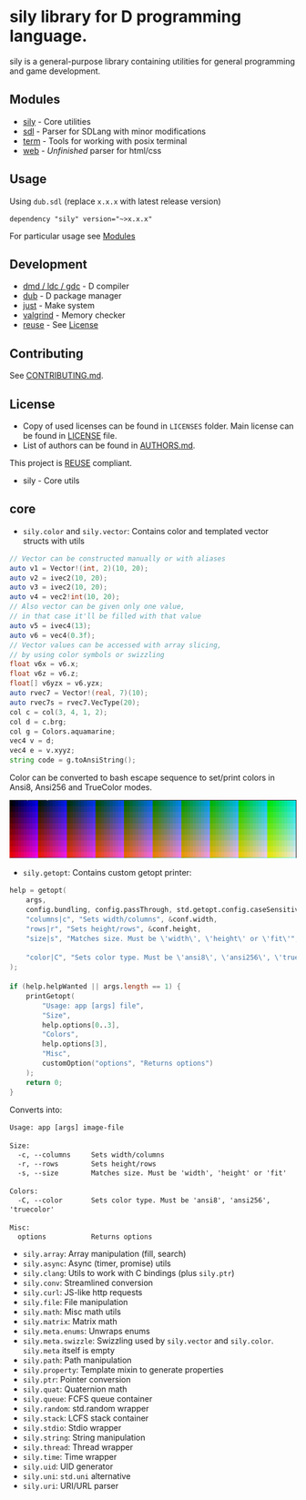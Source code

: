 # sily library for D programming language.

sily is a general-purpose library containing utilities for general programming and game development.

## Modules
- [sily](readme/wiki/core.md) - Core utilities
- [sdl](readme/wiki/sdl.md) - Parser for SDLang with minor modifications
- [term](readme/wiki/term.md) - Tools for working with posix terminal
- [web](readme/wiki/web.md) - *Unfinished* parser for html/css

## Usage
Using `dub.sdl` (replace `x.x.x` with latest release version)

```sdl
dependency "sily" version="~>x.x.x"
```

For particular usage see [Modules](#modules)

## Development
- [dmd / ldc / gdc](https://dlang.org/) - D compiler
- [dub](https://code.dlang.org/) - D package manager
- [just](https://github.com/casey/just) - Make system
- [valgrind](https://valgrind.org/) - Memory checker
- [reuse](https://reuse.software/) - See [License](#license)

## Contributing
See [CONTRIBUTING.md](CONTRIBUTING.md).

## License
- Copy of used licenses can be found in `LICENSES` folder. Main license can be found in [LICENSE](LICENSE) file.
- List of authors can be found in [AUTHORS.md](/AUTHORS.md).

This project is [REUSE](https://reuse.software/) compliant.


* sily - Core utils

## core
* `sily.color` and `sily.vector`: Contains color and templated vector structs with utils
```d
// Vector can be constructed manually or with aliases
auto v1 = Vector!(int, 2)(10, 20);
auto v2 = ivec2(10, 20);
auto v3 = ivec2(10, 20);
auto v4 = vec2!int(10, 20);
// Also vector can be given only one value,
// in that case it'll be filled with that value
auto v5 = ivec4(13);
auto v6 = vec4(0.3f);
// Vector values can be accessed with array slicing,
// by using color symbols or swizzling
float v6x = v6.x;
float v6z = v6.z;
float[] v6yzx = v6.yzx;
auto rvec7 = Vector!(real, 7)(10);
auto rvec7s = rvec7.VecType(20);
col c = col(3, 4, 1, 2);
col d = c.brg;
col g = Colors.aquamarine;
vec4 v = d;
vec4 e = v.xyyz;
string code = g.toAnsiString();
```
Color can be converted to bash escape sequence to set/print colors in Ansi8, Ansi256 and TrueColor modes.

![](readme/color.png)

* `sily.getopt`: Contains custom getopt printer:
```d
help = getopt(
    args,
    config.bundling, config.passThrough, std.getopt.config.caseSensitive,
    "columns|c", "Sets width/columns", &conf.width,
    "rows|r", "Sets height/rows", &conf.height,
    "size|s", "Matches size. Must be \'width\', \'height\' or \'fit\'", &conf.size,

    "color|C", "Sets color type. Must be \'ansi8\', \'ansi256\', \'truecolor\'", &conf.color,
);

if (help.helpWanted || args.length == 1) {
    printGetopt(
        "Usage: app [args] file",
        "Size",
        help.options[0..3],
        "Colors",
        help.options[3],
        "Misc",
        customOption("options", "Returns options")
    );
    return 0;
}
```
Converts into:
```
Usage: app [args] image-file

Size:
  -c, --columns     Sets width/columns
  -r, --rows        Sets height/rows
  -s, --size        Matches size. Must be 'width', 'height' or 'fit'

Colors:
  -C, --color       Sets color type. Must be 'ansi8', 'ansi256', 'truecolor'

Misc:
  options           Returns options
```

* `sily.array`: Array manipulation (fill, search)
* `sily.async`: Async (timer, promise) utils
* `sily.clang`: Utils to work with C bindings (plus `sily.ptr`)
* `sily.conv`: Streamlined conversion
* `sily.curl`: JS-like http requests
* `sily.file`: File manipulation
* `sily.math`: Misc math utils
* `sily.matrix`: Matrix math
* `sily.meta.enums`: Unwraps enums
* `sily.meta.swizzle`: Swizzling used by `sily.vector` and `sily.color`. `sily.meta` itself is empty
* `sily.path`: Path manipulation
* `sily.property`: Template mixin to generate properties
* `sily.ptr`: Pointer conversion
* `sily.quat`: Quaternion math
* `sily.queue`: FCFS queue container
* `sily.random`: std.random wrapper
* `sily.stack`: LCFS stack container
* `sily.stdio`: Stdio wrapper
* `sily.string`: String manipulation
* `sily.thread`: Thread wrapper
* `sily.time`: Time wrapper
* `sily.uid`: UID generator
* `sily.uni`: `std.uni` alternative
* `sily.uri`: URI/URL parser

